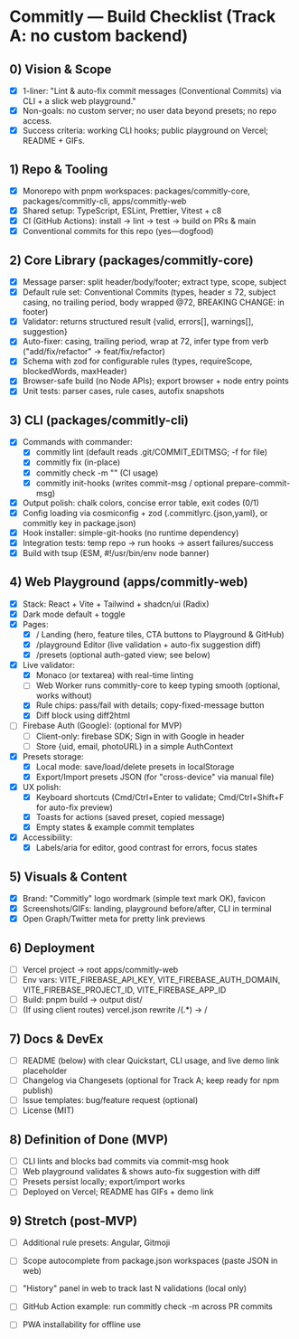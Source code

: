 # Commitly — Build Checklist (Track A: no custom backend)

## 0) Vision & Scope

- [x] 1-liner: "Lint & auto-fix commit messages (Conventional Commits) via CLI + a slick web playground."
- [x] Non-goals: no custom server; no user data beyond presets; no repo access.
- [x] Success criteria: working CLI hooks; public playground on Vercel; README + GIFs.

## 1) Repo & Tooling

- [x] Monorepo with pnpm workspaces: packages/commitly-core, packages/commitly-cli, apps/commitly-web
- [x] Shared setup: TypeScript, ESLint, Prettier, Vitest + c8
- [x] CI (GitHub Actions): install → lint → test → build on PRs & main
- [x] Conventional commits for this repo (yes—dogfood)

## 2) Core Library (packages/commitly-core)

- [x] Message parser: split header/body/footer; extract type, scope, subject
- [x] Default rule set: Conventional Commits (types, header ≤ 72, subject casing, no trailing period, body wrapped @72, BREAKING CHANGE: in footer)
- [x] Validator: returns structured result {valid, errors[], warnings[], suggestion}
- [x] Auto-fixer: casing, trailing period, wrap at 72, infer type from verb ("add/fix/refactor" → feat/fix/refactor)
- [x] Schema with zod for configurable rules (types, requireScope, blockedWords, maxHeader)
- [x] Browser-safe build (no Node APIs); export browser + node entry points
- [x] Unit tests: parser cases, rule cases, autofix snapshots

## 3) CLI (packages/commitly-cli)

- [x] Commands with commander:
  - [x] commitly lint (default reads .git/COMMIT_EDITMSG; -f for file)
  - [x] commitly fix (in-place)
  - [x] commitly check -m "<msg>" (CI usage)
  - [x] commitly init-hooks (writes commit-msg / optional prepare-commit-msg)
- [x] Output polish: chalk colors, concise error table, exit codes (0/1)
- [x] Config loading via cosmiconfig + zod (.commitlyrc.{json,yaml}, or commitly key in package.json)
- [x] Hook installer: simple-git-hooks (no runtime dependency)
- [x] Integration tests: temp repo → run hooks → assert failures/success
- [x] Build with tsup (ESM, #!/usr/bin/env node banner)

## 4) Web Playground (apps/commitly-web)

- [x] Stack: React + Vite + Tailwind + shadcn/ui (Radix)
- [x] Dark mode default + toggle
- [x] Pages:
  - [x] / Landing (hero, feature tiles, CTA buttons to Playground & GitHub)
  - [x] /playground Editor (live validation + auto-fix suggestion diff)
  - [x] /presets (optional auth-gated view; see below)
- [x] Live validator:
  - [x] Monaco (or textarea) with real-time linting
  - [ ] Web Worker runs commitly-core to keep typing smooth (optional, works without)
  - [x] Rule chips: pass/fail with details; copy-fixed-message button
  - [x] Diff block using diff2html
- [ ] Firebase Auth (Google): (optional for MVP)
  - [ ] Client-only: firebase SDK; Sign in with Google in header
  - [ ] Store {uid, email, photoURL} in a simple AuthContext
- [x] Presets storage:
  - [x] Local mode: save/load/delete presets in localStorage
  - [x] Export/Import presets JSON (for "cross-device" via manual file)
- [x] UX polish:
  - [x] Keyboard shortcuts (Cmd/Ctrl+Enter to validate; Cmd/Ctrl+Shift+F for auto-fix preview)
  - [x] Toasts for actions (saved preset, copied message)
  - [x] Empty states & example commit templates
- [x] Accessibility:
  - [x] Labels/aria for editor, good contrast for errors, focus states

## 5) Visuals & Content

- [x] Brand: "Commitly" logo wordmark (simple text mark OK), favicon
- [x] Screenshots/GIFs: landing, playground before/after, CLI in terminal
- [x] Open Graph/Twitter meta for pretty link previews

## 6) Deployment

- [ ] Vercel project → root apps/commitly-web
- [ ] Env vars: VITE_FIREBASE_API_KEY, VITE_FIREBASE_AUTH_DOMAIN, VITE_FIREBASE_PROJECT_ID, VITE_FIREBASE_APP_ID
- [ ] Build: pnpm build → output dist/
- [ ] (If using client routes) vercel.json rewrite /(.*) → /

## 7) Docs & DevEx

- [ ] README (below) with clear Quickstart, CLI usage, and live demo link placeholder
- [ ] Changelog via Changesets (optional for Track A; keep ready for npm publish)
- [ ] Issue templates: bug/feature request (optional)
- [ ] License (MIT)

## 8) Definition of Done (MVP)

- [ ] CLI lints and blocks bad commits via commit-msg hook
- [ ] Web playground validates & shows auto-fix suggestion with diff
- [ ] Presets persist locally; export/import works
- [ ] Deployed on Vercel; README has GIFs + demo link

## 9) Stretch (post-MVP)

- [ ] Additional rule presets: Angular, Gitmoji
- [ ] Scope autocomplete from package.json workspaces (paste JSON in web)
- [ ] "History" panel in web to track last N validations (local only)
- [ ] GitHub Action example: run commitly check -m across PR commits
- [ ] PWA installability for offline use

